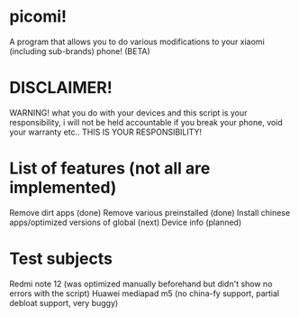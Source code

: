 # picomi!

A program that allows you to do various modifications to your xiaomi (including sub-brands) phone! (BETA)

# DISCLAIMER!

WARNING! what you do with your devices and this script is your responsibility, i will not be held accountable if you break your phone, void your warranty etc.. THIS IS YOUR RESPONSIBILITY!

# List of features (not all are implemented)

Remove dirt apps (done)
Remove various preinstalled (done)
Install chinese apps/optimized versions of global (next)
Device info (planned)

# Test subjects

Redmi note 12 (was optimized manually beforehand but didn't show no errors with the script)
Huawei mediapad m5 (no china-fy support, partial debloat support, very buggy)


